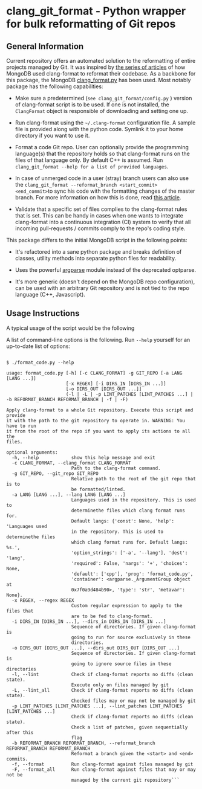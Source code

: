 # clang_git_format - Python wrapper for bulk reformatting of Git repos

## General Information

Current repository offers an automated solution to the reformatting of entire
projects managed by Git. It was inspired by [the series of
articles](https://engineering.mongodb.com/post/succeeding-with-clangformat-part-1-pitfalls-and-planning/)
of how MongoDB used clang-format to reformat their codebase. As a backbone for
this package, the MongoDB
[clang_format.py](https://github.com/mongodb/mongo/blob/master/buildscripts/clang_format.py)
has been used. Most notably package has the following capabilities:

- Make sure a predetermined (`see clang_git_format/config.py` ) version of
    clang-format script is to be used. If one is not installed, the
    `ClangFormat` object is responsible of downloading and setting one up.
- Run clang-format using the `~/.clang-format` configuration file. A sample
    file is provided along with the python code. Symlink it to your home
    directory if you want to use it.

- Format a code Git repo. User can optionally provide the programming
    language(s) that the repository holds so that clang-format runs on the files
    of that language only. By default C++ is assumed.  Run
    `clang_git_format --help for a list of provided languages`.

- In case of unmerged code in a user (stray) branch users can also use the
    `clang_git_format --reformat_branch <start_commit> <end_commit>`to sync his
    code with the formatting changes of the master branch. For more information
    on how this is done, read [this
    article](https://engineering.mongodb.com/post/succeeding-with-clangformat-part-3-persisting-the-change).

- Validate that a specific set of files complies to the clang-format rules that
    is set. This can be handy in cases when one wants to integrate clang-format
    into a continuous integration (CI) system to verify that all incoming
    pull-requests / commits comply to the repo's coding style.

This package differs to the initial MongoDB script in the following points:

- It's refactored into a sane python package and breaks definition of classes,
    utility methods into separate python files for readability.

- Uses the powerful
    [argparse](https://docs.python.org/dev/library/argparse.html) module instead
    of the deprecated optparse.

- It's more generic (doesn't depend on the MongoDB repo configuration), can be
    used with an arbitrary Git repository and is not tied to the repo language
    (C++, Javascript).


## Usage Instructions

A typical usage of the script would be the following

A list of command-line options is the following. Run `--help` yourself for an
up-to-date list of options:


```

$ ./format_code.py --help

usage: format_code.py [-h] [-c CLANG_FORMAT] -g GIT_REPO [-a LANG [LANG ...]]
                      [-x REGEX] [-i DIRS_IN [DIRS_IN ...]]
                      [-o DIRS_OUT [DIRS_OUT ...]]
                      (-l | -L | -p LINT_PATCHES [LINT_PATCHES ...] | -b REFORMAT_BRANCH REFORMAT_BRANCH | -f | -F)

Apply clang-format to a whole Git repository. Execute this script and provide
it with the path to the git repository to operate in. WARNING: You have to run
it from the root of the repo if you want to apply its actions to all the
files.

optional arguments:
  -h, --help            show this help message and exit
  -c CLANG_FORMAT, --clang_format CLANG_FORMAT
                        Path to the clang-format command.
  -g GIT_REPO, --git_repo GIT_REPO
                        Relative path to the root of the git repo that is to
                        be formatted/linted.
  -a LANG [LANG ...], --lang LANG [LANG ...]
                        Languages used in the repository. This is used to
                        determinethe files which clang format runs for.
                        Default langs: {'const': None, 'help': 'Languages used
                        in the repository. This is used to determinethe files
                        which clang format runs for. Default langs: %s.',
                        'option_strings': ['-a', '--lang'], 'dest': 'lang',
                        'required': False, 'nargs': '+', 'choices': None,
                        'default': ['cpp'], 'prog': 'format_code.py',
                        'container': <argparse._ArgumentGroup object at
                        0x7f0a9d484b90>, 'type': 'str', 'metavar': None}.
  -x REGEX, --regex REGEX
                        Custom regular expression to apply to the files that
                        are to be fed to clang-format.
  -i DIRS_IN [DIRS_IN ...], --dirs_in DIRS_IN [DIRS_IN ...]
                        Sequence of directories. If given clang-format is
                        going to run for source exclusively in these
                        directories.
  -o DIRS_OUT [DIRS_OUT ...], --dirs_out DIRS_OUT [DIRS_OUT ...]
                        Sequence of directories. If given clang-format is
                        going to ignore source files in these directories
  -l, --lint            Check if clang-format reports no diffs (clean state).
                        Execute only on files managed by git
  -L, --lint_all        Check if clang-format reports no diffs (clean state).
                        Checked files may or may not be managed by git
  -p LINT_PATCHES [LINT_PATCHES ...], --lint_patches LINT_PATCHES [LINT_PATCHES ...]
                        Check if clang-format reports no diffs (clean state).
                        Check a list of patches, given sequentially after this
                        flag
  -b REFORMAT_BRANCH REFORMAT_BRANCH, --reformat_branch REFORMAT_BRANCH REFORMAT_BRANCH
                        Reformat a branch given the <start> and <end> commits.
  -f, --format          Run clang-format against files managed by git
  -F, --format_all      Run clang-format against files that may or may not be
                        managed by the current git repository```

```

